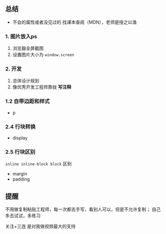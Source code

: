 ## 总结
- 不会的属性或者没见过的 找课本查阅（MDN），老师是授之以渔
### 1. 图片放入ps
1. 浏览器全屏截图
2. 设置图片大小为 `window.screen`
### 2. 开发
1. 总体设计规划
2. 像优秀开发工程师靠拢 **写注释**
### 1.2 自带边距和样式
- p
### 2.4 行块转换
- display
### 2.5 行块区别
`inline inline-block block` 区别
- margin
- padding
## 提醒
不用做复制粘贴工程师，每一次都去手写，看别人可以，但是不允许复制；
自己多去试试，多练习

关注+三连 是对我做视频最大的支持
